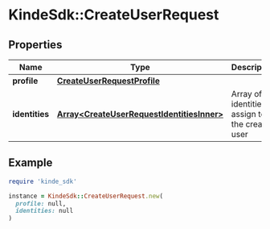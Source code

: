 # KindeSdk::CreateUserRequest

## Properties

| Name | Type | Description | Notes |
| ---- | ---- | ----------- | ----- |
| **profile** | [**CreateUserRequestProfile**](CreateUserRequestProfile.md) |  | [optional] |
| **identities** | [**Array&lt;CreateUserRequestIdentitiesInner&gt;**](CreateUserRequestIdentitiesInner.md) | Array of identities to assign to the created user | [optional] |

## Example

```ruby
require 'kinde_sdk'

instance = KindeSdk::CreateUserRequest.new(
  profile: null,
  identities: null
)
```


